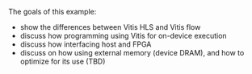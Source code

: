The goals of this example:
- show the differences between Vitis HLS and Vitis flow
- discuss how programming using Vitis for on-device execution
- discuss how interfacing host and FPGA
- discuss on how using external memory (device DRAM), and how to optimize for its use (TBD)
